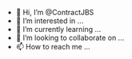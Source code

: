 - 👋 Hi, I’m @ContractJBS
- 👀 I’m interested in ...
- 🌱 I’m currently learning ...
- 💞️ I’m looking to collaborate on ...
- 📫 How to reach me ...

<!---
ContractJBS/ContractJBS is a ✨ special ✨ repository because its `README.md` (this file) appears on your GitHub profile.
You can click the Preview link to take a look at your changes.
--->
